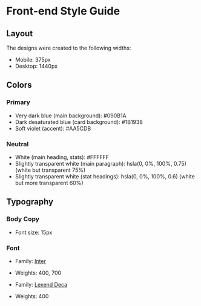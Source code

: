 # Front-end Style Guide

## Layout

The designs were created to the following widths:

- Mobile: 375px
- Desktop: 1440px

## Colors

### Primary

- Very dark blue (main background): #090B1A
- Dark desaturated blue (card background): #1B1938
- Soft violet (accent): #AA5CDB

### Neutral

- White (main heading, stats): #FFFFFF
- Slightly transparent white (main paragraph): hsla(0, 0%, 100%, 0.75) (white but transparent 75%)
- Slightly transparent white (stat headings): hsla(0, 0%, 100%, 0.6)  (white but more transparent 60%)

## Typography

### Body Copy

- Font size: 15px

### Font

- Family: [Inter](https://fonts.google.com/specimen/Inter)
- Weights: 400, 700

- Family: [Lexend Deca](https://fonts.google.com/specimen/Lexend+Deca)
- Weights: 400
